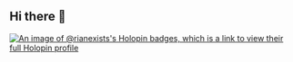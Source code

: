 ## Hi there 👋

<!--
**rianexists/rianexists** is a ✨ _special_ ✨ repository because its `README.md` (this file) appears on your GitHub profile.

Here are some ideas to get you started:

- 🔭 I’m currently working on ...
- 🌱 I’m currently learning ...
- 👯 I’m looking to collaborate on ...
- 🤔 I’m looking for help with ...
- 💬 Ask me about ...
- 📫 How to reach me: ...
- 😄 Pronouns: ...
- ⚡ Fun fact: ...
-->

[![An image of @rianexists's Holopin badges, which is a link to view their full Holopin profile](https://holopin.me/rianexists)](https://holopin.io/@rianexists)

